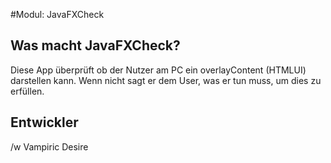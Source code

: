 #Modul: JavaFXCheck

## Was macht JavaFXCheck?
Diese App überprüft ob der Nutzer am PC ein overlayContent (HTMLUI) darstellen kann. Wenn nicht sagt er dem User, was er tun muss, um dies zu erfüllen.

## Entwickler
/w Vampiric Desire
